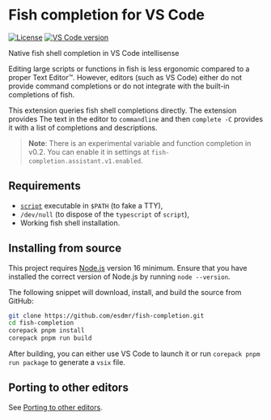 # Fish completion for VS Code

[![License](https://img.shields.io/github/license/esdmr/fish-completion?labelColor=0F0F0F&color=005C9A)][License]
[![VS Code version](https://img.shields.io/badge/VSCode-≥1.75.0-005C9A?labelColor=0F0F0F&logo=Visual%20Studio%20Code&logoColor=007ACC)][VS Code]

[License]: https://github.com/esdmr/fish-completion/blob/main/LICENSE
[VS Code]: https://code.visualstudio.com/Download
[Node.js]: https://nodejs.org/en/download/current
[`script`]: https://www.man7.org/linux/man-pages/man1/script.1.html

Native fish shell completion in VS Code intellisense

Editing large scripts or functions in fish is less ergonomic compared to a
proper Text Editor™. However, editors (such as VS Code) either do not provide
command completions or do not integrate with the built-in completions of fish.

This extension queries fish shell completions directly. The extension provides
The text in the editor to `commandline` and then `complete -C` provides it with
a list of completions and descriptions.

> **Note**: There is an experimental variable and function completion in v0.2. You
> can enable it in settings at `fish-completion.assistant.v1.enabled`.

## Requirements

- [`script`][] executable in `$PATH` (to fake a TTY),
- `/dev/null` (to dispose of the `typescript` of `script`),
- Working fish shell installation.

## Installing from source

This project requires [Node.js][] version 16 minimum. Ensure that you have
installed the correct version of Node.js by running `node --version`.

The following snippet will download, install, and build the source from GitHub:

```sh
git clone https://github.com/esdmr/fish-completion.git
cd fish-completion
corepack pnpm install
corepack pnpm run build
```

After building, you can either use VS Code to launch it or run
`corepack pnpm run package` to generate a `vsix` file.

## Porting to other editors

See [Porting to other editors](PORT.md).
